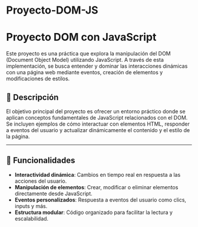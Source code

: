 # Proyecto-DOM-JS
# Proyecto DOM con JavaScript

Este proyecto es una práctica que explora la manipulación del DOM (Document Object Model) utilizando JavaScript. A través de esta implementación, se busca entender y dominar las interacciones dinámicas con una página web mediante eventos, creación de elementos y modificaciones de estilos.

## 📝 Descripción

El objetivo principal del proyecto es ofrecer un entorno práctico donde se aplican conceptos fundamentales de JavaScript relacionados con el DOM. Se incluyen ejemplos de cómo interactuar con elementos HTML, responder a eventos del usuario y actualizar dinámicamente el contenido y el estilo de la página.

---

## 🚀 Funcionalidades

- **Interactividad dinámica**: Cambios en tiempo real en respuesta a las acciones del usuario.
- **Manipulación de elementos**: Crear, modificar o eliminar elementos directamente desde JavaScript.
- **Eventos personalizados**: Respuesta a eventos del usuario como clics, inputs y más.
- **Estructura modular**: Código organizado para facilitar la lectura y escalabilidad.

